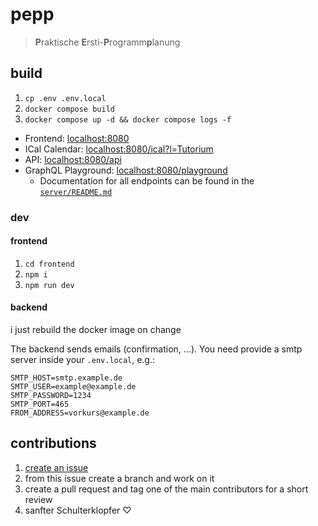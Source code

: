 # pepp
> **P**raktische **E**rsti-**P**rogramm**p**lanung

## build
1. `cp .env .env.local`
2. `docker compose build`
3. `docker compose up -d && docker compose logs -f`

- Frontend: [localhost:8080](http://localhost:8080)
- ICal Calendar: [localhost:8080/ical?l=Tutorium](http://localhost:8080/ical?l="Tutorium")
- API: [localhost:8080/api](http://localhost:8080/api)
- GraphQL Playground: [localhost:8080/playground](http://localhost:8080/playground)
  - Documentation for all endpoints can be found in the [`server/README.md`](server/README.md)

### dev
#### frontend
1. `cd frontend`
2. `npm i`
3. `npm run dev`

#### backend
i just rebuild the docker image on change

The backend sends emails (confirmation, ...). You need provide a smtp server inside your `.env.local`, e.g.:
```
SMTP_HOST=smtp.example.de
SMTP_USER=example@example.de
SMTP_PASSWORD=1234
SMTP_PORT=465
FROM_ADDRESS=vorkurs@example.de
```

## contributions
1. [create an issue](https://github.com/FachschaftMathPhysInfo/pepp/issues/new)
2. from this issue create a branch and work on it
3. create a pull request and tag one of the main contributors for a short review
4. sanfter Schulterklopfer ♡
